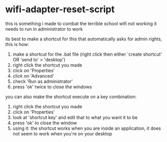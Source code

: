 # wifi-adapter-reset-script
this is something i made to combat the terrible school wifi not working
it needs to run in administrator to work


its best to make a shortcut for this that automatically asks for admin rights, this is how:
1. make a shortcut for the .bat file (right click then either 'create shortcut' OR 'send to' > 'desktop')
2. right click the shortcut you made
3. click on 'Properties'
4. click on 'Advanced'
5. check 'Run as administrator'
6. press 'ok' twice to close the windows


you can also make the shortcut execute on a key combination:
1. right click the shortcut you made
2. click on 'Properties'
3. look at 'shortcut key' and edit that to what you want it to be
4. press 'ok' to close the window
5. using it: the shortcut works when you are inside an application, it does not seem to work when you're on your desktop

